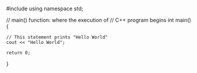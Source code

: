 #include <iostream>
using namespace std;

// main() function: where the execution of
// C++ program begins
int main() {

    // This statement prints "Hello World"
    cout << "Hello World";

    return 0;
}

